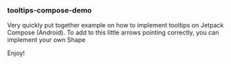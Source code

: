 ### tooltips-compose-demo

Very quickly put together example on how to implement tooltips on Jetpack Compose (Android).
To add to this little arrows pointing correctly, you can implement your own Shape

Enjoy!